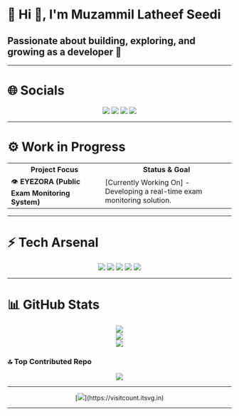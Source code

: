 # 💫 Hi 👋, I'm Muzammil Latheef Seedi
## Passionate about building, exploring, and growing as a developer 🦾

---

# 🌐 Socials
<p align="center">
  <a href="https://discord.gg/mr_muzml"><img src="https://img.shields.io/badge/Discord-%237289DA.svg?logo=discord&logoColor=white"></a>
  <a href="https://instagram.com/mr__muzml"><img src="https://img.shields.io/badge/Instagram-%23E4405F.svg?logo=Instagram&logoColor=white"></a>
  <a href="https://www.linkedin.com/in/muzml-latheef6666/"><img src="https://img.shields.io/badge/LinkedIn-%230077B5.svg?logo=linkedin&logoColor=white"></a>
  <a href="mailto:muzamilbng@gmail.com"><img src="https://img.shields.io/badge/Email-D14836?logo=gmail&logoColor=white"></a>
</p>

---

# ⚙️ Work in Progress
<p align="center">
<table>
  <tr>
    <th>Project Focus</th>
    <th>Status & Goal</th>
  </tr>
  <tr>
    <td>👁️ <b>EYEZORA (Public Exam Monitoring System)</b></td>
    <td>[Currently Working On] - Developing a real-time exam monitoring solution.</td>
  </tr>
</table>
</p>

---

# ⚡ Tech Arsenal
<p align="center">
  <img src="https://img.shields.io/badge/C-%2300599C.svg?style=for-the-badge&logo=c&logoColor=white" />
  <img src="https://img.shields.io/badge/Python-3670A0?style=for-the-badge&logo=python&logoColor=ffdd54" />
  <img src="https://img.shields.io/badge/MySQL-4479A1.svg?style=for-the-badge&logo=mysql&logoColor=white" />
  <img src="https://img.shields.io/badge/PyTorch-%23EE4C2C.svg?style=for-the-badge&logo=PyTorch&logoColor=white" />
  <img src="https://img.shields.io/badge/TensorFlow-%23FF6F00.svg?style=for-the-badge&logo=TensorFlow&logoColor=white" />
</p>

---

# 📊 GitHub Stats
<p align="center">
  <img src="https://github-readme-stats.vercel.app/api?username=muzml&theme=radical&hide_border=false&include_all_commits=false&count_private=false" /><br/>
  <img src="https://nirzak-streak-stats.vercel.app/?user=muzml&theme=radical&hide_border=false" /><br/>
  <img src="https://github-readme-stats.vercel.app/api/top-langs/?username=muzml&theme=radical&hide_border=false&include_all_commits=false&count_private=false&layout=compact" />
</p>

### 🔝 Top Contributed Repo
<p align="center">
  <img src="https://github-contributor-stats.vercel.app/api?username=muzml&limit=5&theme=radical&combine_all_yearly_contributions=true" />
</p>

---

<p align="center">
  [<img src="https://visitcount.itsvg.in/api?id=muzml&icon=0&color=0" />](https://visitcount.itsvg.in)
</p>

---

<!-- Proudly created with GPRM ( https://gprm.itsvg.in ) -->
